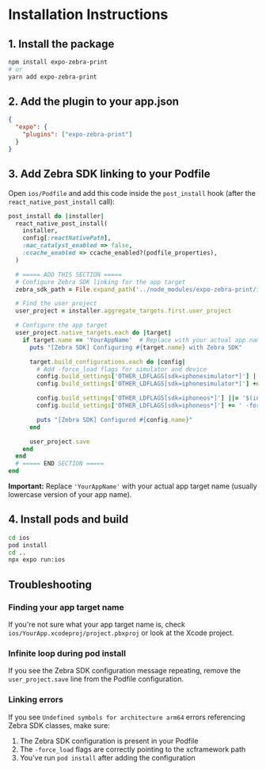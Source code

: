 # Installation Instructions

## 1. Install the package

```bash
npm install expo-zebra-print
# or
yarn add expo-zebra-print
```

## 2. Add the plugin to your app.json

```json
{
  "expo": {
    "plugins": ["expo-zebra-print"]
  }
}
```

## 3. Add Zebra SDK linking to your Podfile

Open `ios/Podfile` and add this code inside the `post_install` hook (after the `react_native_post_install` call):

```ruby
post_install do |installer|
  react_native_post_install(
    installer,
    config[:reactNativePath],
    :mac_catalyst_enabled => false,
    :ccache_enabled => ccache_enabled?(podfile_properties),
  )

  # ===== ADD THIS SECTION =====
  # Configure Zebra SDK linking for the app target
  zebra_sdk_path = File.expand_path('../node_modules/expo-zebra-print/ios/ZSDK_API.xcframework', __dir__)

  # Find the user project
  user_project = installer.aggregate_targets.first.user_project

  # Configure the app target
  user_project.native_targets.each do |target|
    if target.name == 'YourAppName'  # Replace with your actual app name
      puts "[Zebra SDK] Configuring #{target.name} with Zebra SDK"

      target.build_configurations.each do |config|
        # Add -force_load flags for simulator and device
        config.build_settings['OTHER_LDFLAGS[sdk=iphonesimulator*]'] ||= '$(inherited)'
        config.build_settings['OTHER_LDFLAGS[sdk=iphonesimulator*]'] += ' -force_load "' + zebra_sdk_path + '/ios-arm64_x86_64-simulator/ZSDK_API.a"'

        config.build_settings['OTHER_LDFLAGS[sdk=iphoneos*]'] ||= '$(inherited)'
        config.build_settings['OTHER_LDFLAGS[sdk=iphoneos*]'] += ' -force_load "' + zebra_sdk_path + '/ios-arm64/ZSDK_API.a"'

        puts "[Zebra SDK] Configured #{config.name}"
      end

      user_project.save
    end
  end
  # ===== END SECTION =====
end
```

**Important:** Replace `'YourAppName'` with your actual app target name (usually lowercase version of your app name).

## 4. Install pods and build

```bash
cd ios
pod install
cd ..
npx expo run:ios
```

## Troubleshooting

### Finding your app target name
If you're not sure what your app target name is, check `ios/YourApp.xcodeproj/project.pbxproj` or look at the Xcode project.

### Infinite loop during pod install
If you see the Zebra SDK configuration message repeating, remove the `user_project.save` line from the Podfile configuration.

### Linking errors
If you see `Undefined symbols for architecture arm64` errors referencing Zebra SDK classes, make sure:
1. The Zebra SDK configuration is present in your Podfile
2. The `-force_load` flags are correctly pointing to the xcframework path
3. You've run `pod install` after adding the configuration
